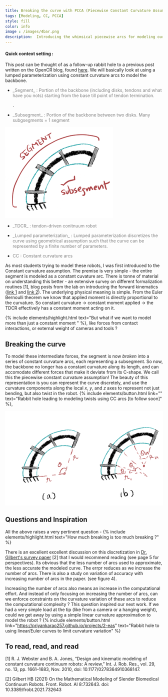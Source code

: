 ```yaml
---
title: Breaking the curve with PCCA (Piecewise Constant Curvature Assumption)
tags: [Modeling, CC, PCCA]
style: fill
color: info
image : /images/4bar.png
description:  Introducing the whimsical piecewise arcs for modeling our robots
---
```


<!-- # Breaking the curve with PCCA (Piecewise Constant Curvature Assumption) -->

#### Quick context setting :
This post can be thought of as a follow-up rabbit hole to a previous post written on the OpenCR blog, found [here](https://www.cs.toronto.edu/~jbk/opencontinuumrobotics/101/2023/01/06/howto-tdcr-modeling.html).  We will basically look at using a lumped parameterization using constant curvature arcs to model the backbone. 

- <p style="color:grey"> _Segment_ : Portion of the backbone (including disks, tendons and what have you nots) starting from the base till point of tendon termination. </p>.
- <p style="color:grey"> _Subsegment_ : Portion of the backbone between two disks. Many subgsegments = 1 segment </p>
![](/images/pcca_2.png)
- <p style="color:grey"> _TDCR_ : tendon-driven conitnuum robot </p>
- <p style="color:grey"> _Lumped parameterization_ : Lumped parameterization discretizes the curve using geometrical assumption such that the curve can be represented by a finite number of parameters. </p>
- <p style="color:grey"> CC : Constant curvature arcs </p>




As most students trying to model these robots, I was first introduced to the Constant curvature assumption. The premise is very simple - the entire segment is modeled as a constant cuvature arc. There is tonne of material on understanding this better - an extensive survey on different formalization routines [1], blog posts from the lab on introducing the forward kinematics ([link 1](https://www.cs.toronto.edu/~jbk/opencontinuumrobotics/101/2022/12/02/cc-kinematics.html) and [link 2](https://www.cs.toronto.edu/~jbk/opencontinuumrobotics/101/2022/12/09/tdcr-cc-model.html)). The underlying physical meaning is simple. From the Euler Bernoulli theorem we know that applied moment is directly proportional to the curvature. So constant curvature -> constant moment applied -> the TDCR effectively has a constant moment acting on it. 


{% include elements/highlight.html text="But what if we want to model more than just a constant moment " %}, like forces from contact interactions, or external weight of cameras and tools ?

## Breaking the curve
To model these intermediate forces, the segment is now _broken_ into a series of constant curvature arcs, each representing a subsegment. So now, the backbone no longer has a constant curvature along its length, and can accomodate different forces that make it deviate from its C-shape. We call this the piecewise constant curvature assumption! The beauty of this representation is you can represent the curve discretely, and use the curvature components along the local _x_, _y_, and _z_ axes to represent not just bending, but also twist in the robot. {% include elements/button.html link="" text="Rabbit hole leading to modeling twists using CC arcs [to follow soon]" %}, 


![](/images/pcca_!.png)

## Questions and Inspiration

All the above raises a very pertinent question - 
{% include elements/highlight.html text="How much breaking is too much breaking ?" %}

There is an excellent excellent discussion on this discretization in [Dr. Gilbert's survey paper](https://www.frontiersin.org/articles/10.3389/frobt.2021.732643/full) [2] that I would recommend reading (see page 5 for perspectives). Its obvious that the less number of arcs used to approximate, the less accurate the modeled curve. The errpr reduces as we increase the number of arcs. There is also a study on variation of accuracy with increasing number of arcs in the paper. (see figure 4).

Increasing the number of arcs also means an increase in the computational effort. And instead of only focusing on increasing the number of arcs, can we enforce constraints on the curvature variation of these arcs to reduce the computational complexity ? This question inspired our next work. If we had a very simple load at the tip (like from a camera or a hanging weight), could we get away by using a simple linear curvature approximation to model the robot ? 
 {% include elements/button.html link="https://priyankarao257.github.io/projects/2-eas" text="Rabbit hole to using linear/Euler curves to limit curvature variation" %}


## To read, read, and read
[1] R. J. Webster and B. A. Jones, “Design and kinematic modeling of constant curvature continuum robots: A review,” Int. J. Rob. Res., vol. 29, no. 13, pp. 1661–1683, Nov. 2010, doi: 10.1177/0278364910368147.

[2] Gilbert HB (2021) On the Mathematical Modeling of Slender Biomedical Continuum Robots. Front. Robot. AI 8:732643. doi: 10.3389/frobt.2021.732643
